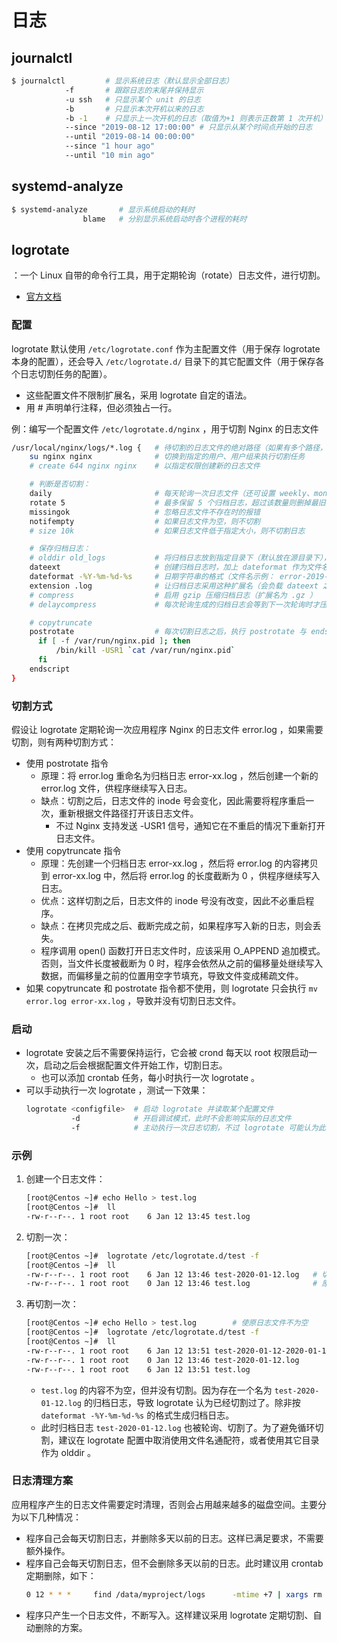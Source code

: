 # 日志

## journalctl

```sh
$ journalctl         # 显示系统日志（默认显示全部日志）
            -f       # 跟踪日志的末尾并保持显示
            -u ssh   # 只显示某个 unit 的日志
            -b       # 只显示本次开机以来的日志
            -b -1    # 只显示上一次开机的日志（取值为+1 则表示正数第 1 次开机）
            --since "2019-08-12 17:00:00" # 只显示从某个时间点开始的日志
            --until "2019-08-14 00:00:00" 
            --since "1 hour ago"
            --until "10 min ago"
```

## systemd-analyze

```sh
$ systemd-analyze       # 显示系统启动的耗时
                blame   # 分别显示系统启动时各个进程的耗时
```

## logrotate

：一个 Linux 自带的命令行工具，用于定期轮询（rotate）日志文件，进行切割。
- [官方文档](https://linux.die.net/man/8/logrotate)

### 配置

logrotate 默认使用 `/etc/logrotate.conf` 作为主配置文件（用于保存 logrotate 本身的配置），还会导入 `/etc/logrotate.d/` 目录下的其它配置文件（用于保存各个日志切割任务的配置）。
- 这些配置文件不限制扩展名，采用 logrotate 自定的语法。
- 用 # 声明单行注释，但必须独占一行。

例：编写一个配置文件 `/etc/logrotate.d/nginx` ，用于切割 Nginx 的日志文件
```sh
/usr/local/nginx/logs/*.log {   # 待切割的日志文件的绝对路径（如果有多个路径，则用空格分隔）
    su nginx nginx              # 切换到指定的用户、用户组来执行切割任务
    # create 644 nginx nginx    # 以指定权限创建新的日志文件

    # 判断是否切割：
    daily                       # 每天轮询一次日志文件（还可设置 weekly、monthly、yearly），如果需要切割，则切割生成一个归档日志
    rotate 5                    # 最多保留 5 个归档日志，超过该数量则删掉最旧的归档日志
    missingok                   # 忽略日志文件不存在时的报错
    notifempty                  # 如果日志文件为空，则不切割
    # size 10k                  # 如果日志文件低于指定大小，则不切割日志

    # 保存归档日志：
    # olddir old_logs           # 将归档日志放到指定目录下（默认放在源目录下），可以使用相对路径或绝对路径，但不能跨越磁盘
    dateext                     # 创建归档日志时，加上 dateformat 作为文件名后缀
    dateformat -%Y-%m-%d-%s     # 日期字符串的格式（文件名示例： error-2019-12-23-1577083161.log ）
    extension .log              # 让归档日志采用这种扩展名（会负载 dateext 之后）
    # compress                  # 启用 gzip 压缩归档日志（扩展名为 .gz ）
    # delaycompress             # 每次轮询生成的归档日志会等到下一次轮询时才压缩

    # copytruncate
    postrotate                  # 每次切割日志之后，执行 postrotate 与 endscript 之间的命令
      if [ -f /var/run/nginx.pid ]; then
          /bin/kill -USR1 `cat /var/run/nginx.pid`
      fi
    endscript
}
```

### 切割方式

假设让 logrotate 定期轮询一次应用程序 Nginx 的日志文件 error.log ，如果需要切割，则有两种切割方式：
- 使用 postrotate 指令
  - 原理：将 error.log 重命名为归档日志 error-xx.log ，然后创建一个新的 error.log 文件，供程序继续写入日志。
  - 缺点：切割之后，日志文件的 inode 号会变化，因此需要将程序重启一次，重新根据文件路径打开该日志文件。
    - 不过 Nginx 支持发送 -USR1 信号，通知它在不重启的情况下重新打开日志文件。
- 使用 copytruncate 指令
  - 原理：先创建一个归档日志 error-xx.log ，然后将 error.log 的内容拷贝到 error-xx.log 中，然后将 error.log 的长度截断为 0 ，供程序继续写入日志。
  - 优点：这样切割之后，日志文件的 inode 号没有改变，因此不必重启程序。
  - 缺点：在拷贝完成之后、截断完成之前，如果程序写入新的日志，则会丢失。
  - 程序调用 open() 函数打开日志文件时，应该采用 O_APPEND 追加模式。否则，当文件长度被截断为 0 时，程序会依然从之前的偏移量处继续写入数据，而偏移量之前的位置用空字节填充，导致文件变成稀疏文件。
- 如果 copytruncate 和 postrotate 指令都不使用，则 logrotate 只会执行 `mv error.log error-xx.log` ，导致并没有切割日志文件。

### 启动

- logrotate 安装之后不需要保持运行，它会被 crond 每天以 root 权限启动一次，启动之后会根据配置文件开始工作，切割日志。
  - 也可以添加 crontab 任务，每小时执行一次 logrotate 。
- 可以手动执行一次 logrotate ，测试一下效果：
  ```sh
  logrotate <configfile>  # 启动 logrotate 并读取某个配置文件
            -d            # 开启调试模式，此时不会影响实际的日志文件
            -f            # 主动执行一次日志切割，不过 logrotate 可能认为此时不需要进行日志切割
  ```

### 示例

1. 创建一个日志文件：
    ```sh
    [root@Centos ~]# echo Hello > test.log
    [root@Centos ~]#  ll
    -rw-r--r--. 1 root root    6 Jan 12 13:45 test.log
    ```
2. 切割一次：
    ```sh
    [root@Centos ~]#  logrotate /etc/logrotate.d/test -f
    [root@Centos ~]#  ll
    -rw-r--r--. 1 root root    6 Jan 12 13:46 test-2020-01-12.log   # 切割成功，这里归档日志的日期字符串格式为 dateformat -%Y-%m-%d
    -rw-r--r--. 1 root root    0 Jan 12 13:46 test.log              # 原日志文件的内容变为空
    ```
3. 再切割一次：
    ```sh
    [root@Centos ~]# echo Hello > test.log        # 使原日志文件不为空
    [root@Centos ~]#  logrotate /etc/logrotate.d/test -f
    [root@Centos ~]#  ll
    -rw-r--r--. 1 root root    6 Jan 12 13:51 test-2020-01-12-2020-01-12.log
    -rw-r--r--. 1 root root    0 Jan 12 13:46 test-2020-01-12.log
    -rw-r--r--. 1 root root    6 Jan 12 13:51 test.log
    ```
    - `test.log` 的内容不为空，但并没有切割。因为存在一个名为 `test-2020-01-12.log` 的归档日志，导致 logrotate 认为已经切割过了。除非按 `dateformat -%Y-%m-%d-%s` 的格式生成归档日志。
    - 此时归档日志 `test-2020-01-12.log` 也被轮询、切割了。为了避免循环切割，建议在 logrotate 配置中取消使用文件名通配符，或者使用其它目录作为 olddir 。

### 日志清理方案

应用程序产生的日志文件需要定时清理，否则会占用越来越多的磁盘空间。主要分为以下几种情况：
- 程序自己会每天切割日志，并删除多天以前的日志。这样已满足要求，不需要额外操作。
- 程序自己会每天切割日志，但不会删除多天以前的日志。此时建议用 crontab 定期删除，如下：
  ```sh
  0 12 * * *     find /data/myproject/logs      -mtime +7 | xargs rm -f   # 删除超过 7 天未修改的日志文件
  ```
- 程序只产生一个日志文件，不断写入。这样建议采用 logrotate 定期切割、自动删除的方案。
